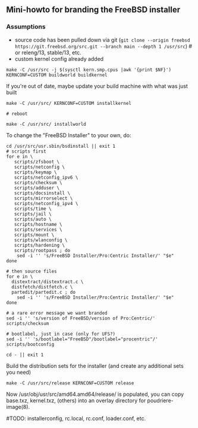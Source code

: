 ## Mini-howto for branding the FreeBSD installer ##

### Assumptions ###

 - source code has been pulled down via git (```git clone --origin freebsd https://git.freebsd.org/src.git --branch main --depth 1 /usr/src```) # or releng/13, stable/13, etc.
 - custom kernel config already added

```
make -C /usr/src -j $(sysctl kern.smp.cpus |awk '{print $NF}') KERNCONF=CUSTOM buildworld buildkernel
```

If you're out of date, maybe update your build machine with what was just built

```
make -C /usr/src/ KERNCONF=CUSTOM installkernel

# reboot

make -C /usr/src/ installworld
```






To change the "FreeBSD Installer" to your own, do:

```
cd /usr/src/usr.sbin/bsdinstall || exit 1
# scripts first
for e in \
   scripts/zfsboot \
   scripts/netconfig \
   scripts/keymap \
   scripts/netconfig_ipv6 \
   scripts/checksum \
   scripts/adduser \
   scripts/docsinstall \
   scripts/mirrorselect \
   scripts/netconfig_ipv4 \
   scripts/time \
   scripts/jail \
   scripts/auto \
   scripts/hostname \
   scripts/services \
   scripts/mount \
   scripts/wlanconfig \
   scripts/hardening \
   scripts/rootpass ; do
    sed -i '' 's/FreeBSD Installer/Pro:Centric Installer/' "$e"
done

# then source files
for e in \
  distextract/distextract.c \
  distfetch/distfetch.c \
  partedit/partedit.c ; do
    sed -i '' 's/FreeBSD Installer/Pro:Centric Installer/' "$e"
done

# a rare error message we want branded
sed -i '' 's/version of FreeBSD/version of Pro:Centric/' scripts/checksum

# bootlabel, just in case (only for UFS?)
sed -i '' 's/bootlabel="FreeBSD"/bootlabel="procentric"/' scripts/bootconfig

cd - || exit 1
```



Build the distribution sets for the installer (and create any additional sets you need)

```
make -C /usr/src/release KERNCONF=CUSTOM release
```

Now /usr/obj/usr/src/amd64.amd64/release/ is populated, you can copy base.txz, kernel.txz, (others) into an overlay directory for poudriere-image(8).


#TODO: installerconfig, rc.local, rc.conf, loader.conf, etc.
